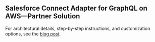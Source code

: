 ## Salesforce Connect Adapter for GraphQL on AWS—Partner Solution

For architectural details, step-by-step instructions, and customization options, see the [blog post](https://aws.amazon.com/blogs/apn/how-to-resolve-customer-issues-faster-with-salesforce-connect-and-amazon-rds-integration/).
